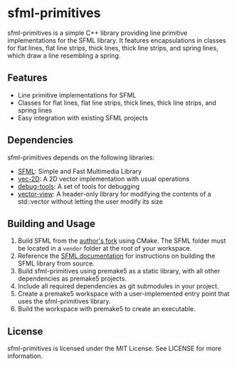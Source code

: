 # sfml-primitives

sfml-primitives is a simple C++ library providing line primitive implementations for the SFML library. It features encapsulations in classes for flat lines, flat line strips, thick lines, thick line strips, and spring lines, which draw a line resembling a spring.

## Features

- Line primitive implementations for SFML
- Classes for flat lines, flat line strips, thick lines, thick line strips, and spring lines
- Easy integration with existing SFML projects

## Dependencies

sfml-primitives depends on the following libraries:

- [SFML](https://github.com/Ismael99Bueno/SFML): Simple and Fast Multimedia Library
- [vec-2D](https://github.com/Ismael99Bueno/vec-2D): A 2D vector implementation with usual operations
- [debug-tools](https://github.com/Ismael99Bueno/debug-tools): A set of tools for debugging
- [vector-view](https://github.com/Ismael99Bueno/vector-view): A header-only library for modifying the contents of a std::vector without letting the user modify its size

## Building and Usage

1. Build SFML from the [author's fork](https://github.com/Ismael99Bueno/SFML) using CMake. The SFML folder must be located in a `vendor` folder at the root of your workspace.
2. Reference the [SFML documentation](https://www.sfml-dev.org/tutorials/) for instructions on building the SFML library from source.
3. Build sfml-primitives using premake5 as a static library, with all other dependencies as premake5 projects.
4. Include all required dependencies as git submodules in your project.
5. Create a premake5 workspace with a user-implemented entry point that uses the sfml-primitives library.
6. Build the workspace with premake5 to create an executable.

## License

sfml-primitives is licensed under the MIT License. See LICENSE for more information.
